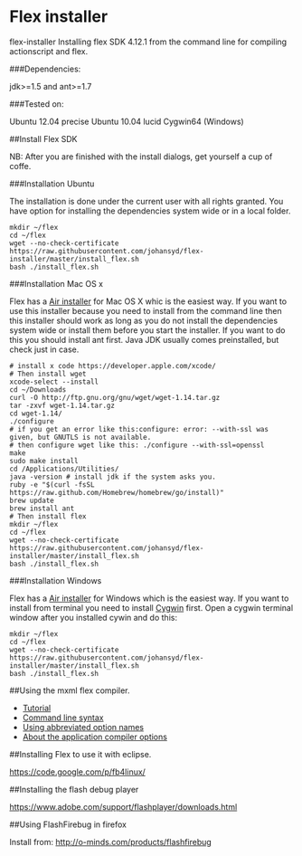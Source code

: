 Flex installer
==============

flex-installer Installing flex SDK 4.12.1 from the command line for compiling actionscript and flex.

###Dependencies:

jdk>=1.5 and ant>=1.7

###Tested on:

Ubuntu 12.04 precise
Ubuntu 10.04 lucid
Cygwin64 (Windows)

##Install Flex SDK
    
NB: After you are finished with the install dialogs, get yourself a cup of coffe.

###Installation Ubuntu

The installation is done under the current user with all rights granted. You have option for installing the dependencies system wide or in a local folder.

    mkdir ~/flex
    cd ~/flex
    wget --no-check-certificate https://raw.githubusercontent.com/johansyd/flex-installer/master/install_flex.sh
    bash ./install_flex.sh

###Installation Mac OS x

Flex has a [Air installer](http://flex.apache.org/installer.html) for Mac OS X whic is the easiest way.
If you want to use this installer because you need to install from the command line then this installer should work as long as you do not install the dependencies system wide or install them before you start the installer. If you want to do this you should install ant first. Java JDK usually comes preinstalled, but check just in case.

    # install x code https://developer.apple.com/xcode/
    # Then install wget
    xcode-select --install
    cd ~/Downloads
    curl -O http://ftp.gnu.org/gnu/wget/wget-1.14.tar.gz
    tar -zxvf wget-1.14.tar.gz
    cd wget-1.14/
    ./configure 
    # if you get an error like this:configure: error: --with-ssl was given, but GNUTLS is not available. 
    # then configure wget like this: ./configure --with-ssl=openssl
    make
    sudo make install
    cd /Applications/Utilities/
    java -version # install jdk if the system asks you. 
    ruby -e "$(curl -fsSL https://raw.github.com/Homebrew/homebrew/go/install)"
    brew update
    brew install ant
    # Then install flex
    mkdir ~/flex
    cd ~/flex
    wget --no-check-certificate https://raw.githubusercontent.com/johansyd/flex-installer/master/install_flex.sh
    bash ./install_flex.sh

###Installation Windows

Flex has a [Air installer](http://flex.apache.org/installer.html) for Windows which is the easiest way. 
If you want to install from terminal you need to install [Cygwin](http://cygwin.com/install.html "Cygwin") first.
Open a cygwin terminal window after you installed cywin and do this:

    mkdir ~/flex
    cd ~/flex
    wget --no-check-certificate https://raw.githubusercontent.com/johansyd/flex-installer/master/install_flex.sh
    bash ./install_flex.sh

##Using the mxml flex compiler.

-   [Tutorial](http://help.adobe.com/en_US/flex/using/WS2db454920e96a9e51e63e3d11c0bf69084-7fcc.html)
-   [Command line syntax](http://help.adobe.com/en_US/flex/using/WS2db454920e96a9e51e63e3d11c0bf69084-7ab6.html)
-   [Using abbreviated option names](http://help.adobe.com/en_US/flex/using/WS2db454920e96a9e51e63e3d11c0bf67670-7ff6.html)
-   [About the application compiler options](http://help.adobe.com/en_US/flex/using/WS2db454920e96a9e51e63e3d11c0bf69084-7a92.html)

##Installing Flex to use it with eclipse.

https://code.google.com/p/fb4linux/

##Installing the flash debug player

https://www.adobe.com/support/flashplayer/downloads.html

##Using FlashFirebug in firefox

Install from: http://o-minds.com/products/flashfirebug
